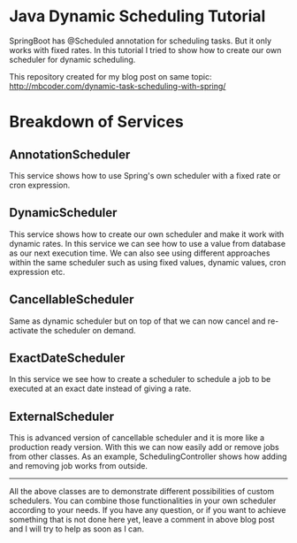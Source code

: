 # Java Dynamic Scheduling Tutorial

SpringBoot has @Scheduled annotation for scheduling tasks. But it only works with fixed rates.
In this tutorial I tried to show how to create our own scheduler for dynamic scheduling.

This repository created for my blog post on same topic: http://mbcoder.com/dynamic-task-scheduling-with-spring/

# Breakdown of Services

## AnnotationScheduler
This service shows how to use Spring's own scheduler with a fixed rate or cron expression.

## DynamicScheduler
This service shows how to create our own scheduler and make it work with dynamic rates. In this service we can see how to use a value from database as our next execution time. We can also see using different approaches within the same scheduler such as using fixed values, dynamic values, cron expression etc.

## CancellableScheduler
Same as dynamic scheduler but on top of that we can now cancel and re-activate the scheduler on demand.

## ExactDateScheduler
In this service we see how to create a scheduler to schedule a job to be executed at an exact date instead of giving a rate.

## ExternalScheduler
This is advanced version of cancellable scheduler and it is more like a production ready version. With this we can now easily add or remove jobs from other classes. As an example, SchedulingController shows how adding and removing job works from outside.

- - -

All the above classes are to demonstrate different possibilities of custom schedulers. You can combine those functionalities in your own scheduler according to your needs. If you have any question, or if you want to achieve something that is not done here yet, leave a comment in above blog post and I will try to help as soon as I can.


